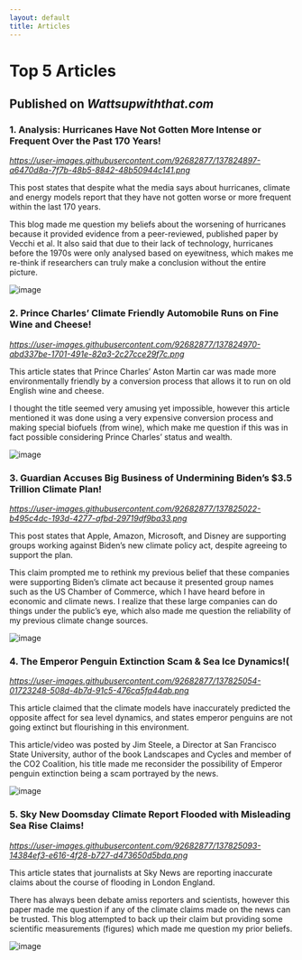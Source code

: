 ```yaml
---
layout: default
title: Articles
---
```

# Top 5 Articles 
## Published on _Wattsupwiththat.com_ 
### 1. Analysis: Hurricanes Have Not Gotten More Intense or Frequent Over the Past 170 Years!
_https://user-images.githubusercontent.com/92682877/137824897-a6470d8a-7f7b-48b5-8842-48b50944c141.png_

This post states that despite what the media says about hurricanes, climate and energy models report that they have not gotten worse or more frequent within the last 170 years. 

This blog made me question my beliefs about the worsening of hurricanes because it provided evidence from a peer-reviewed, published paper by Vecchi et al. It also said that due to their lack of technology, hurricanes before the 1970s were only analysed based on eyewitness, which makes me re-think if researchers can truly make a conclusion without the entire picture. 

![image](https://user-images.githubusercontent.com/92682877/137825380-672e260e-ea90-4fbd-9f06-d444a3787b19.png)


### 2.	Prince Charles’ Climate Friendly Automobile Runs on Fine Wine and Cheese!
_https://user-images.githubusercontent.com/92682877/137824970-abd337be-1701-491e-82a3-2c27cce29f7c.png_ 

This article states that Prince Charles’ Aston Martin car was made more environmentally friendly by a conversion process that allows it to run on old English wine and cheese.

I thought the title seemed very amusing yet impossible, however this article mentioned it was done using a very expensive conversion process and making special biofuels (from wine), which make me question if this was in fact possible considering Prince Charles’ status and wealth.  

![image](https://user-images.githubusercontent.com/92682877/137825442-6229ca1b-badd-4737-9f9b-6f80fbe2fe3f.png)


### 3. Guardian Accuses Big Business of Undermining Biden’s $3.5 Trillion Climate Plan!
_https://user-images.githubusercontent.com/92682877/137825022-b495c4dc-193d-4277-afbd-29719df9ba33.png_

This post states that Apple, Amazon, Microsoft, and Disney are supporting groups working against Biden’s new climate policy act, despite agreeing to support the plan.

This claim prompted me to rethink my previous belief that these companies were supporting Biden’s climate act because it presented group names such as the US Chamber of Commerce, which I have heard before in economic and climate news. I realize that these large companies can do things under the public’s eye, which also made me question the reliability of my previous climate change sources.  

![image](https://user-images.githubusercontent.com/92682877/138012747-61ef56c6-ad90-4511-a818-e447d284bfd6.png)


### 4.	The Emperor Penguin Extinction Scam & Sea Ice Dynamics!(
_https://user-images.githubusercontent.com/92682877/137825054-01723248-508d-4b7d-91c5-476ca5fa44ab.png_

This article claimed that the climate models have inaccurately predicted the opposite affect for sea level dynamics, and states emperor penguins are not going extinct but flourishing in this environment. 

This article/video was posted by Jim Steele, a Director at San Francisco State University, author of the book Landscapes and Cycles and member of the CO2 Coalition, his title made me reconsider the possibility of Emperor penguin extinction being a scam portrayed by the news. 

![image](https://user-images.githubusercontent.com/92682877/137825576-f8db31fc-ca56-4d6b-996e-5a10a61fe09d.png)


### 5.	Sky New Doomsday Climate Report Flooded with Misleading Sea Rise Claims!
_https://user-images.githubusercontent.com/92682877/137825093-14384ef3-e616-4f28-b727-d473650d5bda.png_

This article states that journalists at Sky News are reporting inaccurate claims about the course of flooding in London England. 

There has always been debate amiss reporters and scientists, however this paper made me question if any of the climate claims made on the news can be trusted. This blog attempted to back up their claim but providing some scientific measurements (figures) which made me question my prior beliefs.

![image](https://user-images.githubusercontent.com/92682877/137825638-82537bca-fdfc-4e9a-bda4-1e6333e9b4bb.png)

